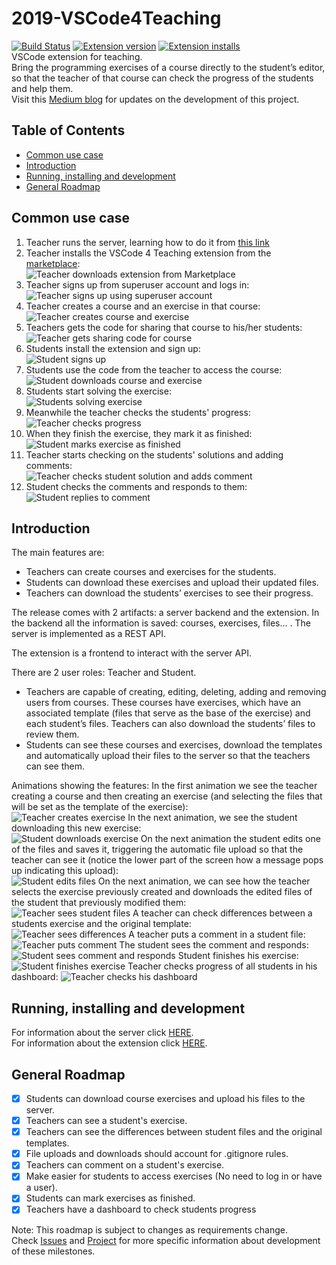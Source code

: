 # 2019-VSCode4Teaching

[![Build Status](https://travis-ci.org/codeurjc-students/2019-VSCode4Teaching.svg?branch=master)](https://travis-ci.org/codeurjc-students/2019-VSCode4Teaching)
[![Extension version](https://vsmarketplacebadge.apphb.com/version-short/VSCode4Teaching.vscode4teaching.svg)](https://marketplace.visualstudio.com/items?itemName=VSCode4Teaching.vscode4teaching)
[![Extension installs](https://vsmarketplacebadge.apphb.com/installs/VSCode4Teaching.vscode4teaching.svg)](https://marketplace.visualstudio.com/items?itemName=VSCode4Teaching.vscode4teaching)  
VSCode extension for teaching.  
Bring the programming exercises of a course directly to the student’s editor, so that the teacher of that course can check the progress of the students and help them.  
Visit this [Medium blog](https://medium.com/@ivchicano) for updates on the development of this project.  

## Table of Contents

- [Common use case](README.md#common-use-case)
- [Introduction](README.md#introduction)
- [Running, installing and development](README.md#running-installing-and-development)
- [General Roadmap](README.md#general-roadmap)

## Common use case

1. Teacher runs the server, learning how to do it from [this link](/vscode4teaching-server/README.md)
2. Teacher installs the VSCode 4 Teaching extension from the [marketplace](https://marketplace.visualstudio.com/items?itemName=VSCode4Teaching.vscode4teaching):  
    ![Teacher downloads extension from Marketplace](readme_resources/marketplace_v4t.png)
3. Teacher signs up from superuser account and logs in:  
    ![Teacher signs up using superuser account](readme_resources/superuser_teacher_signup.gif)
4. Teacher creates a course and an exercise in that course:  
    ![Teacher creates course and exercise](readme_resources/teacher_creates_exercise.gif)
5. Teachers gets the code for sharing that course to his/her students:  
    ![Teacher gets sharing code for course](readme_resources/teacher_sharing_code.gif)
6. Students install the extension and sign up:  
    ![Student signs up](readme_resources/student_signs_up.gif)
7. Students use the code from the teacher to access the course:  
    ![Student downloads course and exercise](readme_resources/student_gets_course.gif)  
8. Students start solving the exercise:  
    ![Students solving exercise](readme_resources/student_solving_exercise.gif)
9. Meanwhile the teacher checks the students' progress:  
    ![Teacher checks progress](readme_resources/teacher_checks_progress.gif)
10. When they finish the exercise, they mark it as finished:  
    ![Student marks exercise as finished](readme_resources/student_finish_exercise.gif)
11. Teacher starts checking on the students' solutions and adding comments:  
    ![Teacher checks student solution and adds comment](readme_resources/teacher_creates_comment.gif)
12. Student checks the comments and responds to them:  
    ![Student replies to comment](readme_resources/student_replies_comment.gif)

## Introduction

The main features are:

- Teachers can create courses and exercises for the students.
- Students can download these exercises and upload their updated files.
- Teachers can download the students’ exercises to see their progress.  

The release comes with 2 artifacts: a server backend and the extension.
In the backend all the information is saved: courses, exercises, files… . The server is implemented as a REST API.

The extension is a frontend to interact with the server API.

There are 2 user roles: Teacher and Student.

- Teachers are capable of creating, editing, deleting, adding and removing users from courses. These courses have exercises, which have an associated template (files that serve as the base of the exercise) and each student’s files. Teachers can also download the students’ files to review them.
- Students can see these courses and exercises, download the templates and automatically upload their files to the server so that the teachers can see them.  

Animations showing the features:
In the first animation we see the teacher creating a course and then creating an exercise (and selecting the files that will be set as the template of the exercise):  
![Teacher creates exercise](readme_resources/teacher1.gif)
In the next animation, we see the student downloading this new exercise:  
![Student downloads exercise](readme_resources/student1.gif)
On the next animation the student edits one of the files and saves it, triggering the automatic file upload so that the teacher can see it (notice the lower part of the screen how a message pops up indicating this upload):  
![Student edits files](readme_resources/student2.gif)
On the next animation, we can see how the teacher selects the exercise previously created and downloads the edited files of the student that previously modified them:  
![Teacher sees student files](readme_resources/teacher2.gif)
A teacher can check differences between a students exercise and the original template:  
![Teacher sees differences](readme_resources/diff.gif)
A teacher puts a comment in a student file:  
![Teacher puts comment](readme_resources/teachercomment.gif)
The student sees the comment and responds:  
![Student sees comment and responds](readme_resources/studentcomment.gif)
Student finishes his exercise:
![Student finishes exercise](readme_resources/finishexercise.gif)
Teacher checks progress of all students in his dashboard:
![Teacher checks his dashboard](readme_resources/dashboard.png)

## Running, installing and development

For information about the server click [HERE](/vscode4teaching-server/README.md).  
For information about the extension click [HERE](/vscode4teaching-extension/README.md).

## General Roadmap

- [x] Students can download course exercises and upload his files to the server.
- [X] Teachers can see a student's exercise.
- [X] Teachers can see the differences between student files and the original templates.
- [X] File uploads and downloads should account for .gitignore rules.  
- [X] Teachers can comment on a student's exercise.  
- [X] Make easier for students to access exercises (No need to log in or have a user).
- [X] Students can mark exercises as finished.  
- [X] Teachers have a dashboard to check students progress

Note: This roadmap is subject to changes as requirements change.  
Check [Issues](https://github.com/codeurjc-students/2019-VSCode4Teaching/issues) and [Project](https://github.com/codeurjc-students/2019-VSCode4Teaching/projects) for more specific information about development of these milestones.
